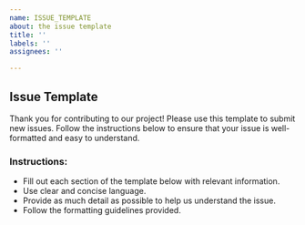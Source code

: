 ```yaml
---
name: ISSUE_TEMPLATE
about: the issue template
title: ''
labels: ''
assignees: ''

---
```


## Issue Template

Thank you for contributing to our project! Please use this template to submit new issues. Follow the instructions below to ensure that your issue is well-formatted and easy to understand.

### Instructions:
- Fill out each section of the template below with relevant information.
- Use clear and concise language.
- Provide as much detail as possible to help us understand the issue.
- Follow the formatting guidelines provided.
